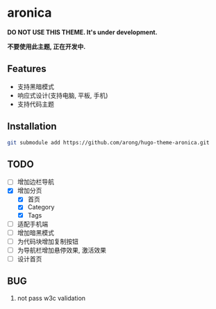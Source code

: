 # aronica

**DO NOT USE THIS THEME. It's under development.**

**不要使用此主题, 正在开发中.**

## Features

- 支持黑暗模式
- 响应式设计(支持电脑, 平板, 手机)
- 支持代码主题

## Installation

```bash
git submodule add https://github.com/arong/hugo-theme-aronica.git
```

## TODO

- [ ] 增加边栏导航
- [x] 增加分页
    - [x] 首页
    - [x] Category
    - [x] Tags
- [ ] 适配手机端
- [ ] 增加暗黑模式
- [ ] 为代码块增加复制按钮
- [ ] 为导航栏增加悬停效果, 激活效果
- [ ] 设计首页

## BUG

1. not pass w3c validation

